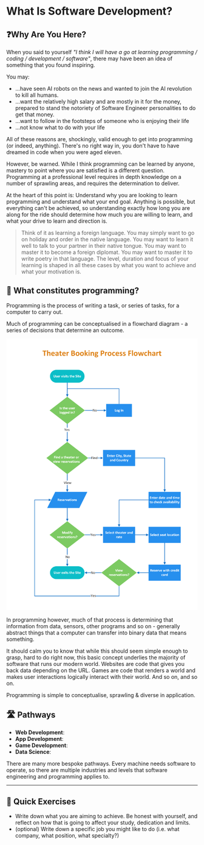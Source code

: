# What Is Software Development?

## ❓Why Are You Here?
When you said to yourself *"I think I will have a go at learning programming / coding / development / software"*, there may have been an idea of something that you found inspiring.

You may:
- ...have seen AI robots on the news and wanted to join the AI revolution to kill all humans. 
- ...want the relatively high salary and are mostly in it for the money, prepared to stand the notoriety of Software Engineer personalities to do get that money.
- ...want to follow in the footsteps of someone who is enjoying their life
- ...not know what to do with your life

All of these reasons are, shockingly, valid enough to get into programming (or indeed, anything). There's no right way in, you don't have to have dreamed in code when you were aged eleven.

However, be warned. While I think programming can be learned by anyone, mastery to point where you are satisfied is a different question. Programming at a professional level requires in depth knowledge on a number of sprawling areas, and requires the determination to deliver.

At the heart of this point is: Understand why you are looking to learn programming and understand what your end goal. Anything is possible, but everything can't be achieved, so understanding exactly how long you are along for the ride should determine how much you are willing to learn, and what your drive to learn and direction is.

> Think of it as learning a foreign language. You may simply want to go on holiday and order in the native language. You may want to learn it well to talk to your partner in their native tongue. You may want to master it to become a foreign diplomat. You may want to master it to write poetry in that language. The level, duration and focus of your learning is shaped in all these cases by what you want to achieve and what your motivation is.

## 🤔 What constitutes programming?
Programming is the process of writing a task, or series of tasks, for a computer to carry out.

Much of programming can be conceptualised in a flowchard diagram - a series of decisions that determine an outcome.

![Flowchart Example](./assets/flowchart-example.png)

In programming however, much of that process is determining that information from data, sensors, other programs and so on - generally abstract things that a computer can transfer into binary data that means something.

It should calm you to know that while this should seem simple enough to grasp, hard to do right now, this basic concept underlies the majority of software that runs our modern world. Websites are code that gives you back data depending on the URL. Games are code that renders a world and makes user interactions logically interact with their world. And so on, and so on.

Programming is simple to conceptualise, sprawling & diverse in application.

## 🛣️ Pathways
- **Web Development**:
- **App Development**:
- **Game Development**:
- **Data Science**:

There are many more bespoke pathways. Every machine needs software to operate, so there are multiple industries and levels that software engineering and programming applies to.

---

## 🎽 Quick Exercises
- Write down what you are aiming to achieve. Be honest with yourself, and reflect on how that is going to affect your study, dedication and limits.
- (optional) Write down a specific job you might like to do (i.e. what company, what position, what specialty?)
